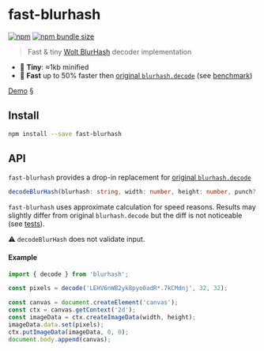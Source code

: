 # fast-blurhash

[![npm](https://img.shields.io/npm/v/fast-blurhash)](https://www.npmjs.com/package/fast-blurhash)
[![npm bundle size](https://img.shields.io/bundlephobia/minzip/fast-blurhash)](https://bundlephobia.com/result?p=fast-blurhash)


> Fast & tiny [Wolt BlurHash](https://github.com/woltapp/blurhash) decoder implementation

-   🤏 **Tiny**: ≈1kb minified
-   🚀 **Fast** up to 50% faster then [original `blurhash.decode`](https://github.com/woltapp/blurhash/tree/master/TypeScript#decodeblurhash-string-width-number-height-number-punch-number--uint8clampedarray) (see [benchmark](./benchmark.js))

[Demo](https://mad-gooze.github.io/fast-blurhash/)
§
## Install

```sh
npm install --save fast-blurhash
```

## API

`fast-blurhash` provides a drop-in replacement for [original `blurhash.decode`](https://github.com/woltapp/blurhash/tree/master/TypeScript#decodeblurhash-string-width-number-height-number-punch-number--uint8clampedarray)

```typescript
decodeBlurHash(blurhash: string, width: number, height: number, punch?: number) => Uint8ClampedArray`
```

`fast-blurhash` uses approximate calculation for speed reasons. Results may slightly differ from original `blurhash.decode` but the diff is not noticeable (see [tests](./index.test.js)).

⚠️ `decodeBlurHash` does not validate input.

#### Example

```js
import { decode } from 'blurhash';

const pixels = decode('LEHV6nWB2yk8pyo0adR*.7kCMdnj', 32, 32);

const canvas = document.createElement('canvas');
const ctx = canvas.getContext('2d');
const imageData = ctx.createImageData(width, height);
imageData.data.set(pixels);
ctx.putImageData(imageData, 0, 0);
document.body.append(canvas);
```
